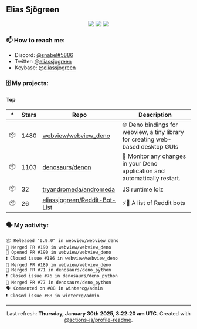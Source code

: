 ## Elias Sjögreen

<p align="center">
  <img src="https://img.shields.io/badge/🎂-dec. 2003-success" />
  <img src="https://img.shields.io/badge/🌎-Stockholm-informational" />
  <img src="https://img.shields.io/badge/👦-He/Him-informational" />
</p>

### 📫 How to reach me:

- Discord: [@snabel#5886](https://discord.com/users/267978757799673866)
- Twitter: [@eliassjogreen](https://twitter.com/eliassjogreen)
- Keybase: [@eliassjogreen](https://keybase.io/eliassjogreen)

### 🗄 My projects:

#### Top
|*|Stars|Repo|Description|
|---|---|---|---|
| 📦 | 1480 | [webview/webview_deno](https://github.com/webview/webview_deno) | 🌐 Deno bindings for webview, a tiny library for creating web-based desktop GUIs |
| 📦 | 1103 | [denosaurs/denon](https://github.com/denosaurs/denon) | 👀 Monitor any changes in your Deno application and automatically restart. |
| 📦 | 32 | [tryandromeda/andromeda](https://github.com/tryandromeda/andromeda) | JS runtime lolz |
| 📦 | 26 | [eliassjogreen/Reddit-Bot-List](https://github.com/eliassjogreen/Reddit-Bot-List) | ⚡️🤖 A list of Reddit bots |

### 🗣 My activity:

```
📦 Released "0.9.0" in webview/webview_deno
🎉 Merged PR #190 in webview/webview_deno
💪 Opened PR #190 in webview/webview_deno
❗️ Closed issue #186 in webview/webview_deno
🎉 Merged PR #189 in webview/webview_deno
🎉 Merged PR #71 in denosaurs/deno_python
❗️ Closed issue #76 in denosaurs/deno_python
🎉 Merged PR #77 in denosaurs/deno_python
🗣 Commented on #88 in wintercg/admin
❗️ Closed issue #88 in wintercg/admin
```

------------
<p align="center">Last refresh: <b>Thursday, January 30th 2025, 3:22:20 am UTC</b>. Created with <a href=https://github.com/marketplace/actions/profile-readme>@actions-js/profile-readme</a>.</p>
